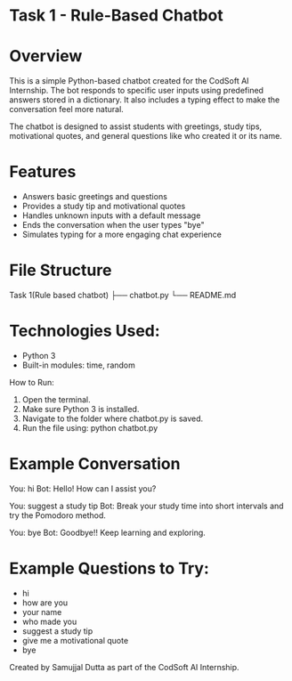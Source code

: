 # Task 1 - Rule-Based Chatbot

# Overview

This is a simple Python-based chatbot created for the CodSoft AI Internship. The bot responds to specific user inputs using predefined answers stored in a dictionary. It also includes a typing effect to make the conversation feel more natural.

The chatbot is designed to assist students with greetings, study tips, motivational quotes, and general questions like who created it or its name.

# Features

- Answers basic greetings and questions
- Provides a study tip and motivational quotes
- Handles unknown inputs with a default message
- Ends the conversation when the user types "bye"
- Simulates typing for a more engaging chat experience

# File Structure

Task 1(Rule based chatbot)
├── chatbot.py
└── README.md


# Technologies Used:

- Python 3
- Built-in modules: time, random

How to Run:

1. Open the terminal.
2. Make sure Python 3 is installed.
3. Navigate to the folder where chatbot.py is saved.
4. Run the file using: python chatbot.py

# Example Conversation

You: hi
Bot: Hello! How can I assist you?

You: suggest a study tip
Bot: Break your study time into short intervals and try the Pomodoro method.

You: bye
Bot: Goodbye!! Keep learning and exploring.

# Example Questions to Try:

- hi
- how are you
- your name
- who made you
- suggest a study tip
- give me a motivational quote
- bye

Created by Samujjal Dutta as part of the CodSoft AI Internship.

